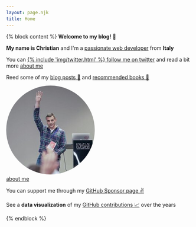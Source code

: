 ```yaml
---
layout: page.njk
title: Home
---
```


{% block content %}
<b>Welcome to my blog!</b> 👋

<b>My name is Christian</b> and I'm a <a href="https://www.linkedin.com/in/christian-fei-6b72b5123/" target="_blank">passionate web developer</a> from <b>Italy</b>

You can <a href="https://twitter.com/christian_fei" target="_blank">
{% include 'img/twitter.html' %} follow me on twitter</a> and read a bit more <a href="/about">about me</a>

Reed some of my <a href="/posts">blog posts 📝</a> and <a href="/books">recommended books 📖</a>

<div class="cf">
  <a href="/about">
    <img style="border-radius: 50%;" src="/assets/images/cf3.jpg"/><br/>about me
  </a>
</div>

You can support me through my [GitHub Sponsor page ✌️](https://github.com/sponsors/christian-fei)

See a **data visualization** of my [GitHub contributions 📈](/contributions) over the years

{% endblock %}
